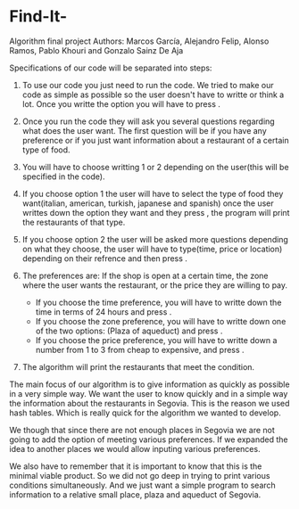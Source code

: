# Find-It-
Algorithm final project 
Authors: Marcos García, Alejandro Felip, Alonso Ramos, Pablo Khouri and Gonzalo Sainz De Aja

Specifications of our code will be separated into steps:

1. To use our code you just need to run the code. We tried to make our code as simple as possible so the user doesn't have to writte or think a lot. Once you writte the option you will have to press <enter>.

2. Once you run the code they will ask you several questions regarding what does the user want. The first question will be if you have any preference or if you just want information about a restaurant of a certain type of food.

3. You will have to choose writting 1 or 2 depending on the user(this will be specified in the code). 

4. If you choose option 1 the user will have to select the type of food they want(italian, american, turkish, japanese and spanish) once the user writtes down the option they want and they press <enter>, the program will print the restaurants of that type.

5. If you choose option 2 the user will be asked more questions depending on what they choose, the user will have to type(time, price or location) depending on their refrence and then press <enter>.

6. The preferences are: If the shop is open at a certain time, the zone where the user wants the restaurant, or the price they are willing to pay. 
    - If you choose the time preference, you will have to writte down the time in terms of 24 hours and press <enter>.
    - If you choose the zone preference, you will have to writte down one of the two options: (Plaza of aqueduct) and press <enter>.
    - If you choose the price preference, you will have to writte down a number from 1 to 3 from cheap to expensive, and press <enter>.

7. The algorithm will print the restaurants that meet the condition.

The main focus of our algorithm is to give information as quickly as possible in a very simple way. We want the user to know quickly and in a simple way the information about the restaurants in Segovia. This is the reason we used hash tables. Which is really quick for the algorithm we wanted to develop.


We though that since there are not enough places in Segovia we are not going to add the option of meeting various preferences. If we expanded the idea to another places we would allow inputing various preferences.



We also have to remember that it is important to know that this is the minimal viable product. So we did not go deep in trying to print various conditions simultaneously. And we just want a simple program to search information to a relative small place, plaza and aqueduct of Segovia.
